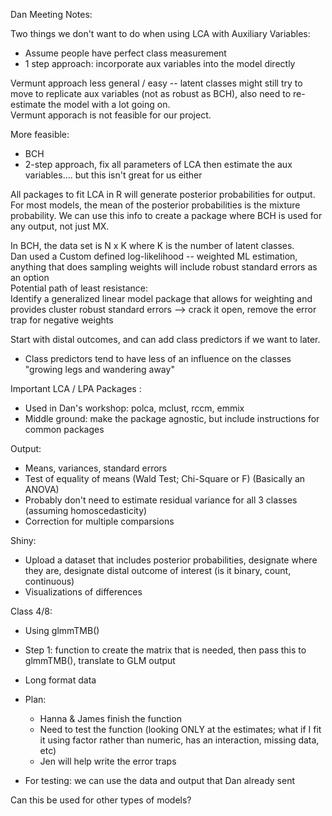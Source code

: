 Dan Meeting Notes:  
  
Two things we don't want to do when using LCA with Auxiliary Variables:  
- Assume people have perfect class measurement  
- 1 step approach: incorporate aux variables into the model directly  

Vermunt approach less general / easy -- latent classes might still try to move to replicate aux variables (not as robust as BCH), also need to re-estimate the model with a lot going on.  
Vermunt apporach is not feasible for our project.  

More feasible: 
- BCH
- 2-step approach, fix all parameters of LCA then estimate the aux variables.... but this isn't great for us either

All packages to fit LCA in R will generate posterior probabilities for output. For most models, the mean of the posterior probabilities is the mixture probability. We can use this info to create a package where BCH is used for any output, not just MX.

In BCH, the data set is N x K where K is the number of latent classes.  
Dan used a  Custom defined log-likelihood -- weighted ML estimation, anything that does sampling weights will include robust standard errors as an option   
Potential path of least resistance:  
Identify a generalized linear model package that allows for weighting and provides cluster robust standard errors --> crack it open, remove the error trap for negative weights  

Start with distal outcomes, and can add class predictors if we want to later.
- Class predictors tend to have less of an influence on the classes "growing legs and wandering away"

Important LCA / LPA Packages :
- Used in Dan's workshop: polca, mclust, rccm, emmix
- Middle ground: make the package agnostic, but include instructions for common packages

Output:
- Means, variances, standard errors
- Test of equality of means (Wald Test; Chi-Square or F) (Basically an ANOVA)
- Probably don't need to estimate residual variance for all 3 classes (assuming homoscedasticity)
- Correction for multiple comparsions
  
Shiny:
- Upload a dataset that includes posterior probabilities, designate where they are, designate distal outcome of interest (is it binary, count, continuous)
- Visualizations of differences

Class 4/8:
- Using glmmTMB()
- Step 1: function to create the matrix that is needed, then pass this to glmmTMB(), translate to GLM output
- Long format data
- Plan:
    - Hanna & James finish the function
    - Need to test the function (looking ONLY at the estimates; what if I fit it using factor rather than numeric, has an interaction, missing data, etc)
    - Jen will help write the error traps

- For testing: we can use the data and output that Dan already sent

  
Can this be used for other types of models?

